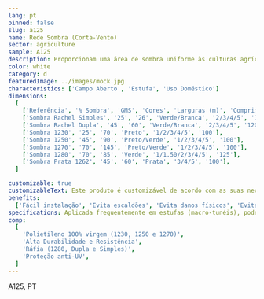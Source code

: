 ```yaml
---
lang: pt
pinned: false
slug: a125
name: Rede Sombra (Corta-Vento)
sector: agriculture
sample: A125
description: Proporcionam uma área de sombra uniforme às culturas agrícolas, controlando a incidência da luz solar nas mesmas e, assim, evitando acidentes fisiológicos como escaldões. Evita a dessiminação de doenças culturais, assim como danos físicos causados pelo vento.
color: white
category: d
featuredImage: ../images/mock.jpg
characteristics: ['Campo Aberto', 'Estufa', 'Uso Doméstico']
dimensions:
  [
    ['Referência', '% Sombra', 'GMS', 'Cores', 'Larguras (m)', 'Comprimento (m)'],
    ['Sombra Rachel Simples', '25', '26', 'Verde/Branca', '2/3/4/5', '120'],
    ['Sombra Rachel Dupla', '45', '60', 'Verde/Branca', '2/3/4/5', '120'],
    ['Sombra 1230', '25', '70', 'Preto', '1/2/3/4/5', '100'],
    ['Sombra 1250', '45', '90', 'Preto/Verde', '1/2/3/4/5', '100'],
    ['Sombra 1270', '70', '145', 'Preto/Verde', '1/2/3/4/5', '100'],
    ['Sombra 1280', '70', '85', 'Verde', '1/1.50/2/3/4/5', '125'],
    ['Sombra Prata 1262', '45', '60', 'Prata', '3/4/5', '100'],
  ]

customizable: true
customizableText: Este produto é customizável de acordo com as suas necessidades. Contacte-nos para mais informações.
benefits:
  ['Fácil instalação', 'Evita escaldões', 'Evita danos físicos', 'Evita dessiminação de doenças']
specifications: Aplicada frequentemente em estufas (macro-tunéis), pode também ser utilizada como rede de abrigo, corta-vento, vedação, ou, ainda, na pecuária como abrigo do gado. Também poderão ter aplicação como redes de cobertura em parques de estacionamento e/ou piscinas.
comp:
  [
    'Polietileno 100% virgem (1230, 1250 e 1270)',
    'Alta Durabilidade e Resistência',
    'Ráfia (1280, Dupla e Simples)',
    'Proteção anti-UV',
  ]
---
```


A125, PT

